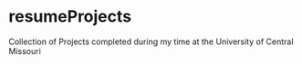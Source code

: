 # resumeProjects
Collection of Projects completed during my time at the University of Central Missouri
